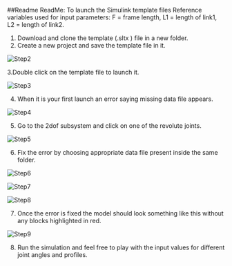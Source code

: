 ##Readme
ReadMe: To launch the Simulink template files
Reference variables used for input parameters:
F = frame length, L1 = length of link1, L2 = length of link2.


1.	Download and clone the template (.sltx ) file in a new folder.
2.	Create a new project and save the template file in it.

![Step2](https://user-images.githubusercontent.com/61639084/120103278-83651280-c16c-11eb-99bc-6f4d20db2bfd.png)

3.Double click on the template file to launch it.
 
![Step3](https://user-images.githubusercontent.com/61639084/120103299-94ae1f00-c16c-11eb-919c-4af8a6119e98.png)

4.	When it is your first launch an error saying missing data file appears.
 
![Step4](https://user-images.githubusercontent.com/61639084/120103331-c0310980-c16c-11eb-8ccf-5205c059029e.png)

5.	Go to the 2dof subsystem and click on one of the revolute joints.

![Step5](https://user-images.githubusercontent.com/61639084/120103358-d8a12400-c16c-11eb-8d7c-1b246ed0ea5e.png)


6.	Fix the error by choosing appropriate data file present inside the same folder.

![Step6](https://user-images.githubusercontent.com/61639084/120103610-118dc880-c16e-11eb-8fc3-49dcac42f8df.png)

![Step7](https://user-images.githubusercontent.com/61639084/120103615-1d798a80-c16e-11eb-9e80-e582cf85a545.png)

![Step8](https://user-images.githubusercontent.com/61639084/120103650-4d289280-c16e-11eb-8e60-8c2edb96b325.png)

7. Once the error is fixed the model should look something like this without any blocks highlighted in red.

![Step9](https://user-images.githubusercontent.com/61639084/120103662-59aceb00-c16e-11eb-892e-c49c63156a2d.png)

8. Run the simulation and feel free to play with the input values for different joint angles and profiles.
